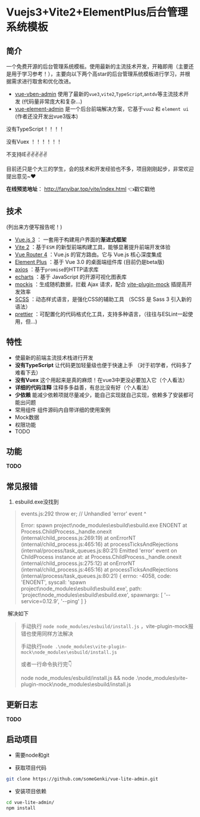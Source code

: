 # Vuejs3+Vite2+ElementPlus后台管理系统模板

## 简介

一个免费开源的后台管理系统模板。使用最新的主流技术开发，开箱即用（主要还是用于学习参考！），主要向以下两个高star的后台管理系统模板进行学习，并根据需求进行取舍和优化改进。

- [vue-vben-admin](https://github.com/anncwb/vue-vben-admin)	使用了最新的`vue3`,`vite2`,`TypeScript`,`antdv`等主流技术开发 (代码量非常庞大和复杂...)
- [vue-element-admin](https://github.com/PanJiaChen/vue-element-admin) 是一个后台前端解决方案，它基于`vuu2` 和 `element ui`  (作者还没开发出vue3版本)

没有TypeScript！！！！

没有Vuex ！！！！！！

不支持IE:v::v::v::v::v:

目前还只是个大三的学生，会的技术和开发经验也不多，项目刚刚起步，非常欢迎提出意见~:heart:

**在线预览地址**： http://fanyibar.top/vite/index.html   👈戳它戳他

## 技术

(列出来方便写报告呢！)

- [Vue.js 3](https://v3.cn.vuejs.org/) ： 一套用于构建用户界面的**渐进式框架**
- [Vite 2](https://cn.vitejs.dev/) ：基于`ESM` 的新型前端构建工具，能够显著提升前端开发体验
- [Vue Router 4](https://next.router.vuejs.org/zh/) ：Vue.js 的官方路由。它与 Vue.js 核心深度集成
- [Element Plus](https://element-plus.gitee.io/) ：基于 Vue 3.0 的桌面端组件库 (目前仍是beta版)
- [axios](https://echarts.apache.org/zh/index.html) ：基于`promise`的HTTP请求库  
- [echarts](https://axios-http.com/zh/) ：基于 JavaScript 的开源可视化图表库  
- [mockjs](http://mockjs.com/) ：生成随机数据，拦截 Ajax 请求，配合 [vite-plugin-mock](https://github.com/anncwb/vite-plugin-mock) 插提高开发效率
- [SCSS](https://www.sass.hk/docs/) ：动态样式语言，是强化CSS的辅助工具 （SCSS 是 Sass 3 引入新的语法）
- [prettier](https://prettier.io/) ：可配置化的代码格式化工具，支持多种语言，（往往与ESLint一起使用，但...)

## 特性 

- 使最新的前端主流技术栈进行开发
- **没有TypeScript** 让代码更加轻量级也便于快速上手 （对于初学者，代码多了难看下去）
- **没有Vuex** 这个用起来是真的麻烦！在vue3中更没必要加入它（个人看法）
- **详细的代码注释**  注释多多益善，有总比没有好（个人看法）
- **少依赖** 能减少依赖项就尽量减少，能自己实现就自己实现，依赖多了安装都可能出问题
- 常用组件 组件源码内自带详细的使用案例
- Mock数据 
- 权限功能
- TODO 



## 功能

**TODO**



## 常见报错

1. esbuild.exe没找到

> events.js:292
>       throw er; // Unhandled 'error' event
>       ^
>
> Error: spawn project\node_modules\esbuild\esbuild.exe ENOENT
>     at Process.ChildProcess._handle.onexit (internal/child_process.js:269:19)
>     at onErrorNT (internal/child_process.js:465:16)
>     at processTicksAndRejections (internal/process/task_queues.js:80:21)
> Emitted 'error' event on ChildProcess instance at:
>     at Process.ChildProcess._handle.onexit (internal/child_process.js:275:12)
>     at onErrorNT (internal/child_process.js:465:16)
>     at processTicksAndRejections (internal/process/task_queues.js:80:21) {
>   errno: -4058,
>   code: 'ENOENT',
>   syscall: 'spawn project\\node_modules\\esbuild\\esbuild.exe',
>   path: 'project\\node_modules\\esbuild\\esbuild.exe',
>   spawnargs: [ '--service=0.12.9', '--ping' ]
> }

​	解决如下

> 手动执行 `node node_modules/esbuild/install.js` ，vite-plugin-mock报错也使用同样方法解决
>
> 手动执行` node .\node_modules\vite-plugin-mock\node_modules\esbuild/install.js `
>
> 或者一行命令执行完👇
>
> node node_modules/esbuild/install.js && node .\node_modules\vite-plugin-mock\node_modules\esbuild/install.js



## 更新日志

**TODO**



## 启动项目

- 需要node和git 

- 获取项目代码
````sh
git clone https://github.com/someGenki/vue-lite-admin.git
````

- 安装项目依赖
````sh
cd vue-lite-admin/
npm install
````

